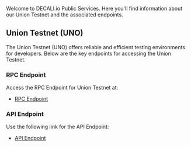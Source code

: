 Welcome to DECALI.io Public Services. Here you'll find information about our Union Testnet and the associated endpoints.

## Union Testnet (UNO)

The Union Testnet (UNO) offers reliable and efficient testing environments for developers. Below are the key endpoints for accessing the Union Testnet.

### RPC Endpoint

Access the RPC Endpoint for Union Testnet at:

- [RPC Endpoint](https://union-rpc.decali.io/)

### API Endpoint

Use the following link for the API Endpoint:

- [API Endpoint](https://union-api.decali.io/)
